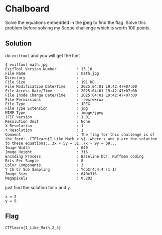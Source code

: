 # Chalboard

Solve the equations embedded in the jpeg to find the flag. Solve this problem before solving my Scope challenge which is worth 100 points.

## Solution

do `exiftool` and you will get the hint
```
$ exiftool math.jpg
ExifTool Version Number         : 13.10
File Name                       : math.jpg
Directory                       : .
File Size                       : 191 kB
File Modification Date/Time     : 2025:04:01 19:42:47+07:00
File Access Date/Time           : 2025:04:01 19:42:47+07:00
File Inode Change Date/Time     : 2025:04:01 19:42:47+07:00
File Permissions                : -rwxrwxrwx
File Type                       : JPEG
File Type Extension             : jpg
MIME Type                       : image/jpeg
JFIF Version                    : 1.01
Resolution Unit                 : None
X Resolution                    : 1
Y Resolution                    : 1
Comment                         : The flag for this challenge is of the form:..CTFlearn{I_Like_Math_x_y}..where x and y are the solution to these equations:..3x + 5y = 31..7x + 9y = 59...
Image Width                     : 640
Image Height                    : 316
Encoding Process                : Baseline DCT, Huffman coding
Bits Per Sample                 : 8
Color Components                : 3
Y Cb Cr Sub Sampling            : YCbCr4:4:4 (1 1)
Image Size                      : 640x316
Megapixels                      : 0.202
```

just find the solution for `x` and `y`. 
```
x = 2
y = 5
```
## Flag
    CTFlearn{I_Like_Math_2_5}